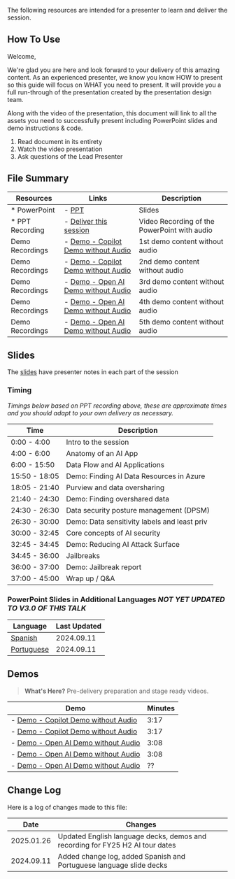 The following resources are intended for a presenter to learn and deliver the session.

## How To Use

Welcome,

We're glad you are here and look forward to your delivery of this amazing content. As an experienced presenter, we know you know HOW to present so this guide will focus on WHAT you need to present. It will provide you a full run-through of the presentation created by the presentation design team. 

Along with the video of the presentation, this document will link to all the assets you need to successfully present including PowerPoint slides and demo instructions & code.

1.  Read document in its entirety
2.  Watch the video presentation
3.  Ask questions of the Lead Presenter

## File Summary

| Resources          | Links                            | Description |
|-------------------|----------------------------------|-------------------|
| * PowerPoint        | - [PPT](https://aka.ms/AArxpjq) | Slides |
| * PPT Recording     | - [Deliver this session](https://aka.ms/AAu3mh6) | Video Recording of the PowerPoint with audio |
| Demo Recordings             | - [Demo - Copilot Demo without Audio](https://aka.ms/AAu40qm) | 1st demo content without audio | 
| Demo Recordings            | - [Demo - Copilot Demo without Audio](https://aka.ms/AAu3t61) | 2nd demo content without audio  | 
| Demo Recordings             | - [Demo - Open AI Demo without Audio](https://aka.ms/AAu40qo) | 3rd demo content without audio  | 
| Demo Recordings             | - [Demo - Open AI Demo without Audio](https://aka.ms/AAu40qp) | 4th demo content without audio  |  
| Demo Recordings             | - [Demo - Open AI Demo without Audio](https://aka.ms/AAu3mh4) | 5th demo content without audio  |  

## Slides

The [slides](https://aka.ms/AArxpjq) have presenter notes in each part of the session

### Timing

*Timings below based on PPT recording above, these are approximate times and you should adapt to your own delivery as necessary.*

| Time        | Description 
--------------|-------------
0:00 - 4:00   | Intro to the session 
4:00 - 6:00  | Anatomy of an AI App
6:00 - 15:50 | Data Flow and AI Applications
15:50 - 18:05 | Demo: Finding AI Data Resources in Azure
18:05 - 21:40 | Purview and data oversharing
21:40 - 24:30 | Demo: Finding overshared data
24:30 - 26:30 | Data security posture management (DPSM)
26:30 - 30:00 | Demo: Data sensitivity labels and least priv
30:00 - 32:45 | Core concepts of AI security
32:45 - 34:45 | Demo: Reducing AI Attack Surface
34:45 - 36:00 | Jailbreaks
36:00 - 37:00 | Demo: Jailbreak report
37:00 - 45:00 | Wrap up / Q&A


### PowerPoint Slides in Additional Languages *NOT YET UPDATED TO V3.0 OF THIS TALK*

| Language  | Last Updated |
| ------------- | ------------- |
| [Spanish](https://aka.ms/AAs7mfy)  | 2024.09.11  |
|  [Portuguese](https://aka.ms/AAs7ety) | 2024.09.11  |




## Demos

> **What's Here?** Pre-delivery preparation and stage ready videos.

| Demo 	                                                                                               | Minutes |
-------------------------------------------------------------------------------------------------------|---------|
| - [Demo - Copilot Demo without Audio](https://aka.ms/AAu40qm) | 3:17 |
| - [Demo - Copilot Demo without Audio](https://aka.ms/AAu3t61) | 3:17 |
| - [Demo - Open AI Demo without Audio](https://aka.ms/AAu40qo) | 3:08 |
| - [Demo - Open AI Demo without Audio](https://aka.ms/AAu40qp) | 3:08 |
| - [Demo - Open AI Demo without Audio](https://aka.ms/AAu3mh4) | ?? |


## Change Log

Here is a log of changes made to this file:

| Date  | Changes |
| ------------- | ------------- |
| 2025.01.26 | Updated English language decks, demos and recording for FY25 H2 AI tour dates |
| 2024.09.11 | Added change log, added Spanish and Portuguese language slide decks  |

